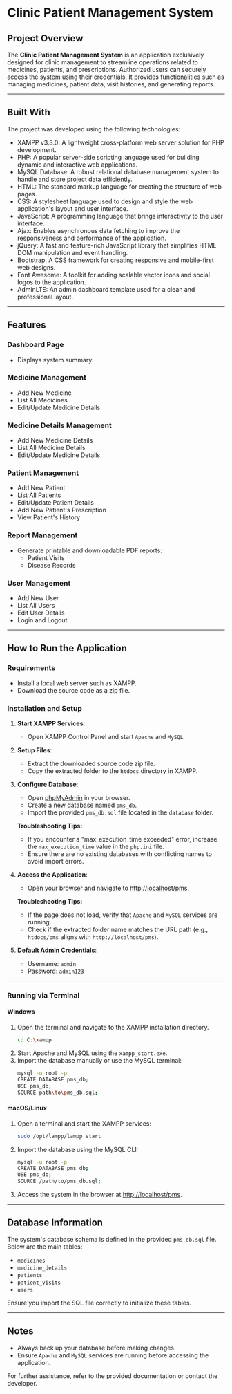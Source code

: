 
# Clinic Patient Management System

## Project Overview
The **Clinic Patient Management System** is an application exclusively designed for clinic management to streamline operations related to medicines, patients, and prescriptions. Authorized users can securely access the system using their credentials. It provides functionalities such as managing medicines, patient data, visit histories, and generating reports.

---

## Built With
The project was developed using the following technologies:
- XAMPP v3.3.0: A lightweight cross-platform web server solution for PHP development.
- PHP: A popular server-side scripting language used for building dynamic and interactive web applications.
- MySQL Database: A robust relational database management system to handle and store project data efficiently.
- HTML: The standard markup language for creating the structure of web pages.
- CSS: A stylesheet language used to design and style the web application's layout and user interface.
- JavaScript: A programming language that brings interactivity to the user interface.
- Ajax: Enables asynchronous data fetching to improve the responsiveness and performance of the application.
- jQuery: A fast and feature-rich JavaScript library that simplifies HTML DOM manipulation and event handling.
- Bootstrap: A CSS framework for creating responsive and mobile-first web designs.
- Font Awesome: A toolkit for adding scalable vector icons and social logos to the application.
- AdminLTE: An admin dashboard template used for a clean and professional layout.

---

## Features

### Dashboard Page
- Displays system summary.

### Medicine Management
- Add New Medicine
- List All Medicines
- Edit/Update Medicine Details

### Medicine Details Management
- Add New Medicine Details
- List All Medicine Details
- Edit/Update Medicine Details

### Patient Management
- Add New Patient
- List All Patients
- Edit/Update Patient Details
- Add New Patient's Prescription
- View Patient's History

### Report Management
- Generate printable and downloadable PDF reports:
  - Patient Visits
  - Disease Records

### User Management
- Add New User
- List All Users
- Edit User Details
- Login and Logout

---

## How to Run the Application

### Requirements
- Install a local web server such as XAMPP.
- Download the source code as a zip file.

### Installation and Setup
1. **Start XAMPP Services**:
   - Open XAMPP Control Panel and start `Apache` and `MySQL`.

2. **Setup Files**:
   - Extract the downloaded source code zip file.
   - Copy the extracted folder to the `htdocs` directory in XAMPP.

3. **Configure Database**:
   - Open [phpMyAdmin](http://localhost/phpmyadmin) in your browser.
   - Create a new database named `pms_db`.
   - Import the provided `pms_db.sql` file located in the `database` folder.

   **Troubleshooting Tips:**
   - If you encounter a "max_execution_time exceeded" error, increase the `max_execution_time` value in the `php.ini` file.
   - Ensure there are no existing databases with conflicting names to avoid import errors.

4. **Access the Application**:
   - Open your browser and navigate to [http://localhost/pms](http://localhost/pms).

   **Troubleshooting Tips:**
   - If the page does not load, verify that `Apache` and `MySQL` services are running.
   - Check if the extracted folder name matches the URL path (e.g., `htdocs/pms` aligns with `http://localhost/pms`).

5. **Default Admin Credentials**:
   - Username: `admin`
   - Password: `admin123`

---

### Running via Terminal

#### Windows
1. Open the terminal and navigate to the XAMPP installation directory.
   ```bash
   cd C:\xampp
   ```
2. Start Apache and MySQL using the `xampp_start.exe`.
3. Import the database manually or use the MySQL terminal:
   ```bash
   mysql -u root -p
   CREATE DATABASE pms_db;
   USE pms_db;
   SOURCE path\to\pms_db.sql;
   ```

#### macOS/Linux
1. Open a terminal and start the XAMPP services:
   ```bash
   sudo /opt/lampp/lampp start
   ```
2. Import the database using the MySQL CLI:
   ```bash
   mysql -u root -p
   CREATE DATABASE pms_db;
   USE pms_db;
   SOURCE /path/to/pms_db.sql;
   ```
3. Access the system in the browser at [http://localhost/pms](http://localhost/pms).

---

## Database Information
The system's database schema is defined in the provided `pms_db.sql` file. Below are the main tables:
- `medicines`
- `medicine_details`
- `patients`
- `patient_visits`
- `users`

Ensure you import the SQL file correctly to initialize these tables.

---

## Notes
- Always back up your database before making changes.
- Ensure `Apache` and `MySQL` services are running before accessing the application.

For further assistance, refer to the provided documentation or contact the developer.

